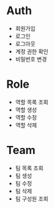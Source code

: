 # Auth

- 회원가입
- 로그인
- 로그아웃
- 계정 권한 확인
- 비밀번호 변경

# Role

- 역할 목록 조회
- 역할 생성
- 역할 수정
- 역할 삭제

# Team

- 팀 목록 조회
- 팀 생성
- 팀 수정
- 팀 삭제
- 팀 구성원 조회
